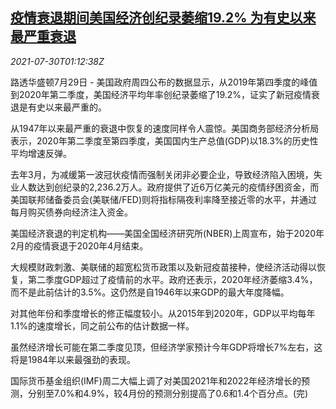 <!--1627608663000-->
[疫情衰退期间美国经济创纪录萎缩19.2% 为有史以来最严重衰退](https://cn.reuters.com/article/usa-economy-contraction-0729-thur-idCNKBS2F003J)
------

<div><i>2021-07-30T01:12:38Z</i></div><p>路透华盛顿7月29日 - 美国政府周四公布的数据显示，从2019年第四季度的峰值到2020年第二季度，美国经济平均年率创纪录萎缩了19.2%，证实了新冠疫情衰退是有史以来最严重的。</p><p>从1947年以来最严重的衰退中恢复的速度同样令人震惊。美国商务部经济分析局表示，2020年第二季度至第四季度，美国国内生产总值(GDP)以18.3%的历史性平均增速反弹。</p><p>去年3月，为减缓第一波冠状疫情而强制关闭非必要企业，导致经济陷入困境，失业人数达到创纪录的2,236.2万人。政府提供了近6万亿美元的疫情纾困资金，而美国联邦储备委员会(美联储/FED)则将指标隔夜利率降至接近零的水平，并通过每月购买债券向经济注入资金。</p><p>美国经济衰退的判定机构——美国全国经济研究所(NBER)上周宣布，始于2020年2月的疫情衰退于2020年4月结束。</p><p>大规模财政刺激、美联储的超宽松货币政策以及新冠疫苗接种，使经济活动得以恢复，第二季度GDP超过了疫情前的水平。政府还表示，2020年经济萎缩3.4%，而不是此前估计的3.5%。这仍然是自1946年以来GDP的最大年度降幅。</p><p>对其他年份和季度增长的修正幅度较小。从2015年到2020年，GDP以平均每年1.1%的速度增长，同之前公布的估计数据一样。</p><p>虽然经济增长可能在第二季度见顶，但经济学家预计今年GDP将增长7%左右，这将是1984年以来最强劲的表现。</p><p>国际货币基金组织(IMF)周二大幅上调了对美国2021年和2022年经济增长的预测，分别至7.0%和4.9%，较4月份的预测分别提高了0.6和1.4个百分点。(完)</p>
